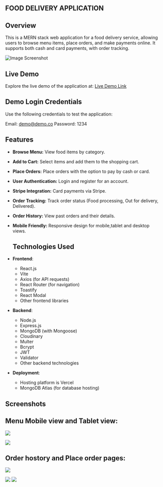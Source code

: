 ## FOOD DELIVERY APPLICATION
## Overview
This is a MERN stack web application for a food delivery service, allowing users to browse menu items, place orders, and make payments online. It supports both cash and card payments, with order tracking.

![Image Screenshot](https://res.cloudinary.com/dewu0skfo/image/upload/v1726429149/Food_Delivery_App/App_Images/home-desktop-view_kki9sg.png)

## Live Demo
Explore the live demo of the application at: [Live Demo Link](https://food-delivery-application-ma.vercel.app/)

## Demo Login Credentials
Use the following credentials to test the application:

Email: demo@demo.co
Password: 1234

## Features

- **Browse Menu:** View food items by category.
- **Add to Cart:** Select items and add them to the shopping cart.
- **Place Orders:** Place orders with the option to pay by cash or card.
- **User Authentication:** Login and register for an account.
- **Stripe Integration:** Card payments via Stripe.
- **Order Tracking:** Track order status (Food processing, Out for delivery, Delivered).
- **Order History:** View past orders and their details.
- **Mobile Friendly:** Responsive design for mobile,tablet and desktop views.

  ## Technologies Used

- **Frontend**:
  - React.js
  - Vite
  - Axios (for API requests)
  - React Router (for navigation)
  - Toastify
  - React Modal
  - Other frontend libraries

- **Backend**:
  - Node.js
  - Express.js
  - MongoDB (with Mongoose)
  - Cloudinary
  - Multer
  - Bcrypt
  - JWT
  - Validator
  - Other backend technologies

- **Deployment**:
  - Hosting platform is Vercel
  - MongoDB Atlas (for database hosting)

## Screenshots

## Menu Mobile view and Tablet view:

   ![](https://res.cloudinary.com/dewu0skfo/image/upload/v1726430752/Food_Delivery_App/App_Images/home-mobile-view_fl4ejw.png)

   
   ![](https://res.cloudinary.com/dewu0skfo/image/upload/v1726430753/Food_Delivery_App/App_Images/menu-tab-view_csn5le.png)

## Order hostory and Place order pages:
  ![](https://res.cloudinary.com/dewu0skfo/image/upload/v1726429236/Food_Delivery_App/App_Images/order-history-desktop-view_gd0ucp.png)

  
   ![](https://res.cloudinary.com/dewu0skfo/image/upload/v1726432790/Food_Delivery_App/App_Images/order-history-mobile-view_abvcis.png)
   ![](https://res.cloudinary.com/dewu0skfo/image/upload/v1726433659/Food_Delivery_App/App_Images/place-order-mobile_fmyntn.png)
